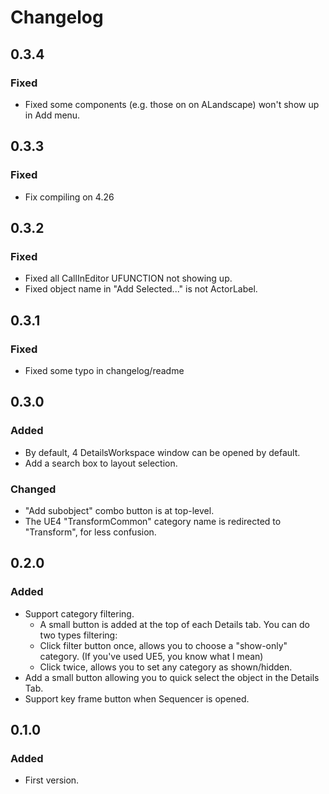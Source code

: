 ﻿# Changelog

## 0.3.4
### Fixed
- Fixed some components (e.g. those on on ALandscape) won't show up in Add menu.

## 0.3.3
### Fixed
- Fix compiling on 4.26

## 0.3.2 
### Fixed
- Fixed all CallInEditor UFUNCTION not showing up.  
- Fixed object name in  "Add Selected..." is not ActorLabel.  

## 0.3.1
### Fixed  
- Fixed some typo in changelog/readme

## 0.3.0
### Added
- By default, 4 DetailsWorkspace window can be opened by default.  
- Add a search box to layout selection.

### Changed  
- "Add subobject" combo button is at top-level.  
- The UE4 "TransformCommon" category name is redirected to "Transform", for less confusion.  

## 0.2.0
### Added
- Support category filtering.
    - A small button is added at the top of each Details tab. You can do two types filtering: 
    - Click filter button once, allows you to choose a "show-only" category. (If you've used UE5, you know what I mean)
    - Click twice, allows you to set any category as shown/hidden.  
- Add a small button allowing you to quick select the object in the Details Tab.  
- Support key frame button when Sequencer is opened.  

## 0.1.0
### Added
- First version.